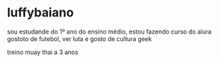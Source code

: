 # luffybaiano
  sou estudande do 1º ano do ensino médio, estou fazendo curso do alura 
  gostoto de futebol, ver luta e gosto de cultura geek

  treino muay thai a 3 anos
